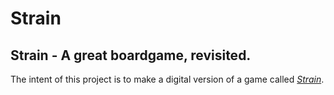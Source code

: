 Strain
======

Strain - A great boardgame, revisited.
--------------------------------------

The intent of this project is to make a digital version of a game called [_Strain_](http://hungryrobot.com/collections/games/products/strain).

